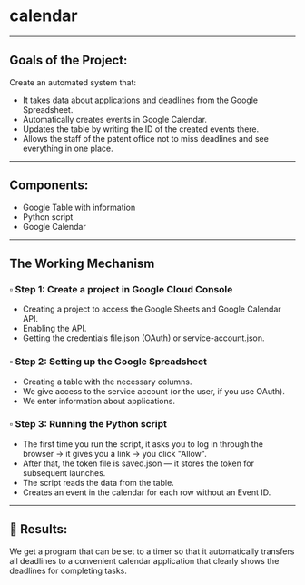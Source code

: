 # calendar
----------

## Goals of the Project:

Create an automated system that:
 - It takes data about applications and deadlines from the Google Spreadsheet.
 - Automatically creates events in Google Calendar.
 - Updates the table by writing the ID of the created events there.
 - Allows the staff of the patent office not to miss deadlines and see everything in one place.
----------

## Components:

 - Google Table with information
 - Python script
 - Google Calendar
---------

## The Working Mechanism

### :white_small_square: Step 1: Create a project in Google Cloud Console
 - Creating a project to access the Google Sheets and Google Calendar API.
 - Enabling the API.
 - Getting the credentials file.json (OAuth) or service-account.json.

### :white_small_square: Step 2: Setting up the Google Spreadsheet
 - Creating a table with the necessary columns.
 - We give access to the service account (or the user, if you use OAuth).
 - We enter information about applications.


### :white_small_square: Step 3: Running the Python script
 - The first time you run the script, it asks you to log in through the browser → it gives you a link → you click "Allow".
 - After that, the token file is saved.json — it stores the token for subsequent launches.
 - The script reads the data from the table.
 - Creates an event in the calendar for each row without an Event ID.
-------

## :high_brightness: Results:
We get a program that can be set to a timer so that it automatically transfers all deadlines to a convenient calendar application that clearly shows the deadlines for completing tasks.

